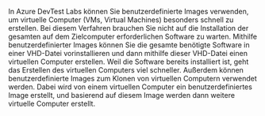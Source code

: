 In Azure DevTest Labs können Sie benutzerdefinierte Images verwenden, um virtuelle Computer (VMs, Virtual Machines) besonders schnell zu erstellen. Bei diesem Verfahren brauchen Sie nicht auf die Installation der gesamten auf dem Zielcomputer erforderlichen Software zu warten. Mithilfe benutzerdefinierter Images können Sie die gesamte benötigte Software in einer VHD-Datei vorinstallieren und dann mithilfe dieser VHD-Datei einen virtuellen Computer erstellen. Weil die Software bereits installiert ist, geht das Erstellen des virtuellen Computers viel schneller. Außerdem können benutzerdefinierte Images zum Klonen von virtuellen Computern verwendet werden. Dabei wird von einem virtuellen Computer ein benutzerdefiniertes Image erstellt, und basierend auf diesem Image werden dann weitere virtuelle Computer erstellt.
